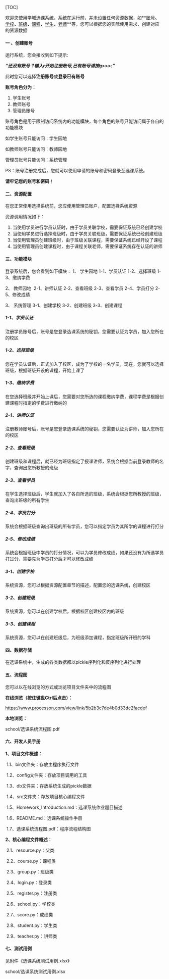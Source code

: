 [TOC]

欢迎您使用学城选课系统，系统在运行前，并未设置任何资源数据，如**<u>账号</u>**、**<u>学校</u>**、**<u>班级</u>**、**<u>课程</u>**、**<u>学生</u>**、**<u>老师</u>**等，您可以根据您的实际使用需求，创建对应的资源数据

#### 一 、创建账号

运行系统，您会接收到如下提示:

​	***“还没有账号？输入r开始注册账号,已有账号请按g>>>:”***

此时您可以选择**注册账号**或**登录已有账号**

**账号角色分为：**

1. 学生账号
2. 教师账号
3. 管理员账号

账号角色是用于限制访问系统内的功能模块，每个角色的账号只能访问属于各自的功能模块

如学生账号只能访问：学生园地

如教师账号只能访问：教师园地

管理员账号只能访问：系统管理

PS：账号注册完成后，您就可以使用申请的账号和密码登录至选课系统。

**请牢记您的账号和密码**！

#### 二、资源配置

在您正常使用选择系统前，您应使用管理员账户，配置选择系统资源

资源调用情况如下：

1. 当使用学员进行学员认证时，由于学员关联学校，需要保证系统已经创建学校
2. 当使用学员进行选择班级时，由于学员关联班级，需要保证系统已经创建班级
3. 当使用管理员创建班级时，由于班级关联课程，需要保证系统已经开设了课程
4. 当使用管理员创建课程时，由于课程关联老师，需要保证系统存在认证的讲师

#### 三、功能模块

登录系统后，您会看到如下模块：
1、 学生园地
	1-1、学员认证
	1-2、选择班级
	1-3、缴纳学费

2、 教师园地
​	2-1、讲师认证
	2-2、查看班级
	2-3、查看学员
	2-4、学员打分
	2-5、修改成绩

3、 系统管理
	3-1、创建学校
	3-2、创建班级
	3-3、创建课程

##### 1-1、学员认证

注册学员账号后，账号是您登录选课系统的秘钥，您需要认证为学员，加入您所在的校区

##### 1-2、选择班级

您在学员认证后，正式加入了校区，成为了学校的一名学员，现在，您就可以选择班级，根据班级开设的课程，开始上课了

##### 1-3、缴纳学费

在您选择班级并开始上课后，您需要对您所选的课程缴纳学费，课程学费是根据创建课程时指定的学费进行缴纳的

##### 2-1、讲师认证

注册教师账号后，账号是您登录选课系统的秘钥，您需要认证为讲师，加入您所在的校区

##### 2-2、查看班级

创建班级和课程后，就已经为班级指定了授课讲师，系统会根据当前登录教师的名字，查询出您所教授的班级

##### 2-3、查看学员

在学生选择班级后，学生就加入了各自所选的班级，系统会根据您所教授的班级，查询出班级的所有学生

##### 2-4、学员打分

系统会根据班级查询出班级的所有学员，您可以指定学员为其所学的课程进行打分

##### 2-5、修改成绩

系统会根据班级中学员的打分情况，可以为学员修改成绩，如果还没有为所选学员打过分，需要先为学员打分后才可以修改成绩

##### 3-1、创建学校

系统资源，您可以根据资源配置章节的描述，配置您的选课系统，创建校区

##### 3-2、创建班级

系统资源，您可以在创建学校后，根据校区创建校区内的班级

##### 3-3、创建课程

系统资源，您可以在创建班级后，为班级添加课程，指定班级所开班的学科

#### 四、数据存储

在选课系统中，生成的各类数据都以pickle序列化和反序列化进行处理

#### 五、流程图

您可以以在线浏览的方式或浏览项目文件夹中的流程图

**在线浏览（按住键盘Ctrl后点击）：**

https://www.processon.com/view/link/5b2b3c7de4b0d33dc2facdef

**本地浏览：**

school/选课系统流程图.pdf

#### 六、开发人员手册

**1、项目文件概述：**

​	1.1、bin文件夹：存放主程序执行文件

​	1.2、config文件夹：存放项目调用的工具

​	1.3、db文件夹：存放系统生成的pickle数据

​	1.4、src文件夹：存放项目核心编程文件

​	1.5、Homework_Introduction.md：选课系统作业题目描述

​	1.6、README.md：选课系统操作手册

​	1.7、选课系统流程图.pdf：程序流程结构图

**2、核心编程文件概述：**

​	2.1、resource.py：父类

​	2.2、course.py：课程类

​	2.3、group.py：班级类

​	2.4、login.py：登录类

​	2.5、register.py：注册类

​	2.6、school.py：学校类

​	2.7、score.py：成绩类

​	2.8、student.py：学生类

​	2.9、teacher.py：讲师类

#### 七、测试用例

见附件《选课系统测试用例.xlsx》

school/选课系统测试用例.xlsx



